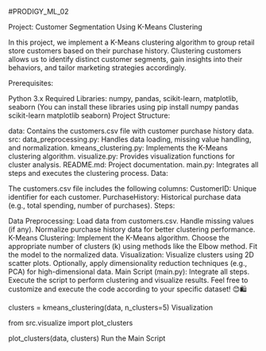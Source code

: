 #PRODIGY_ML_02

Project: Customer Segmentation Using K-Means Clustering

In this project, we implement a K-Means clustering algorithm to group retail store customers based on their purchase history. Clustering customers allows us to identify distinct customer segments, gain insights into their behaviors, and tailor marketing strategies accordingly.

Prerequisites:

Python 3.x
Required Libraries: numpy, pandas, scikit-learn, matplotlib, seaborn (You can install these libraries using pip install numpy pandas scikit-learn matplotlib seaborn)
Project Structure:

data: Contains the customers.csv file with customer purchase history data.
src:
data_preprocessing.py: Handles data loading, missing value handling, and normalization.
kmeans_clustering.py: Implements the K-Means clustering algorithm.
visualize.py: Provides visualization functions for cluster analysis.
README.md: Project documentation.
main.py: Integrates all steps and executes the clustering process.
Data:

The customers.csv file includes the following columns:
CustomerID: Unique identifier for each customer.
PurchaseHistory: Historical purchase data (e.g., total spending, number of purchases).
Steps:

Data Preprocessing:
Load data from customers.csv.
Handle missing values (if any).
Normalize purchase history data for better clustering performance.
K-Means Clustering:
Implement the K-Means algorithm.
Choose the appropriate number of clusters (k) using methods like the Elbow method.
Fit the model to the normalized data.
Visualization:
Visualize clusters using 2D scatter plots.
Optionally, apply dimensionality reduction techniques (e.g., PCA) for high-dimensional data.
Main Script (main.py):
Integrate all steps.
Execute the script to perform clustering and visualize results.
Feel free to customize and execute the code according to your specific dataset! 😊🛍️


clusters = kmeans_clustering(data, n_clusters=5) Visualization

from src.visualize import plot_clusters

plot_clusters(data, clusters) Run the Main Script
